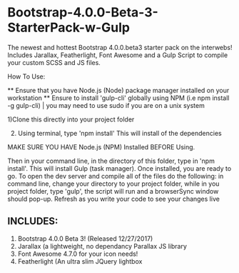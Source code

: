 # Bootstrap-4.0.0-Beta-3-StarterPack-w-Gulp
The newest and hottest Bootstrap 4.0.0.beta3 starter pack on the interwebs! Includes Jarallax, Featherlight, Font Awesome and a Gulp Script to compile your custom SCSS and JS files.

How To Use:

** Ensure that you have Node.js (Node) package manager installed on your workstation
** Ensure to install 'gulp-cli' globally using NPM (i.e npm install -g gulp-cli) | you may need to use sudo if you are on a unix system

1)Clone this directly into your project folder

2) Using terminal, type 'npm install' This will install of the dependencies

MAKE SURE YOU HAVE Node.js (NPM) Installed BEFORE Using. 

Then in your command line, in the directory of this folder, type in 'npm install'. This will install Gulp (task manager). Once installed, you are ready to go. To open the dev server and compile all of the files do the following: in command line, change your directory to your project folder, while in you project folder, type 'gulp', the script will run and a browserSync window should pop-up. Refresh as you write your code to see your changes live

INCLUDES:
------------
1. Bootstrap 4.0.0 Beta 3! (Released 12/27/2017)
2. Jarallax (a lightweight, no dependancy Parallax JS library
3. Font Awesome 4.7.0 for your icon needs!
4. Featherlight (An ultra slim JQuery lightbox


